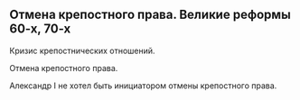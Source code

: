 
## Отмена крепостного права. Великие реформы 60-х, 70-х  

Кризис крепостнических отношений.

Отмена крепостного права. 

Александр I не хотел быть инициатором отмены крепостного права. 